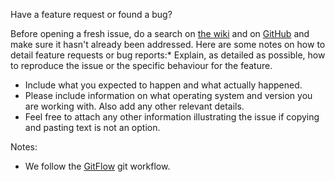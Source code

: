 Have a feature request or found a bug?

Before opening a fresh issue, do a search on [the wiki](http://robots.uc3m.es/index.php/TEO) and on [GitHub](https://github.com/roboticslab-uc3m/openrave-yarp-plugins/issues?utf8=%E2%9C%93&q=is%3Aissue) and make sure it hasn't already been addressed. Here are some notes on how to detail feature requests or bug reports:* Explain, as detailed as possible, how to reproduce the issue or the specific behaviour for the feature.
* Include what you expected to happen and what actually happened.
* Please include information on what operating system and version you are working with. Also add any other relevant details.
* Feel free to attach any other information illustrating the issue if copying and pasting text is not an option.

Notes:
* We follow the [GitFlow](https://www.atlassian.com/git/tutorials/comparing-workflows/gitflow-workflow/) git workflow.
